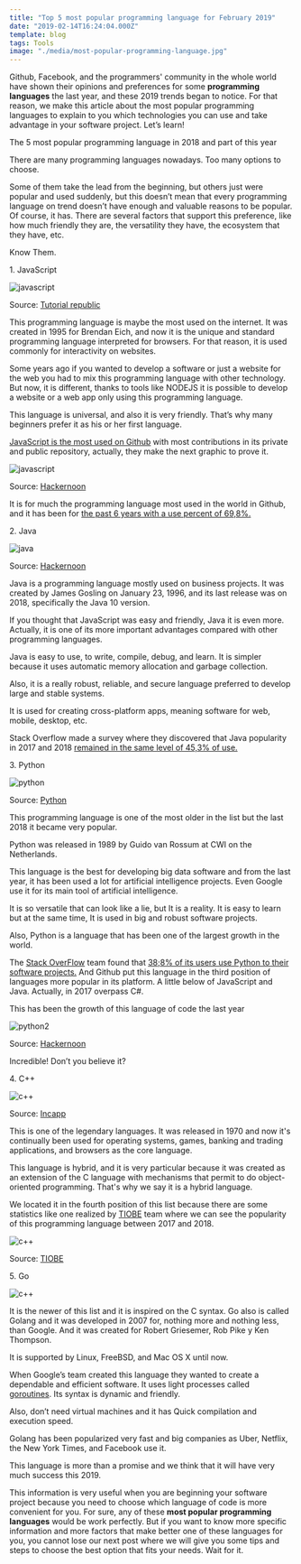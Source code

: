 ```yaml
---
title: "Top 5 most popular programming language for February 2019"
date: "2019-02-14T16:24:04.000Z"
template: blog
tags: Tools
image: "./media/most-popular-programming-language.jpg"
---
```



Github, Facebook, and the programmers' community in the whole world have shown their opinions and preferences for some **programming languages** the last year, and these 2019 trends began to notice. For that reason, we make this article about the most popular programming languages to explain to you which technologies you can use and take advantage in your software project. Let’s learn!

<title-2>The 5 most popular programming language in 2018 and part of this year</title-2>

There are many programming languages nowadays. Too many options to choose. 

Some of them take the lead from the beginning, but others just were popular and used suddenly, but this doesn’t mean that every programming language on trend doesn’t have enough and valuable reasons to be popular. Of course, it has. There are several factors that support this preference, like how much friendly they are, the versatility they have, the ecosystem that they have, etc. 

Know Them.

<title-3>1. JavaScript</title-3>

![javascript](./media/javascript.png)

Source: [Tutorial republic](https://www.tutorialrepublic.com/javascript-tutorial/)

This programming language is maybe the most used on the internet. It was created in 1995 for Brendan Eich, and now it is the unique and standard programming language interpreted for browsers. For that reason, it is used commonly for interactivity on websites.  

Some years ago if you wanted to develop a software or just a website for the web you had to mix this programming language with other technology. But now, it is different, thanks to tools like NODEJS it is possible to develop a website or a web app only using this programming language. 

This language is universal, and also it is very friendly. That’s why many beginners prefer it as his or her first language. 

[JavaScript is the most used on Github](https://www.businessinsider.com/the-10-most-popular-programming-languages-according-to-github-2018-10#1-javascript-10) with most contributions in its private and public repository, actually, they make the next graphic to prove it.

![javascript](./media/javascript2.png)

Source: [Hackernoon](https://hackernoon.com/top-3-most-popular-programming-languages-in-2018-and-their-annual-salaries-51b4a7354e06)

It is for much the programming language most used in the world in Github, and it has been for [the past 6 years with a use percent of 69,8%.](https://hackernoon.com/top-3-most-popular-programming-languages-in-2018-and-their-annual-salaries-51b4a7354e06)

<title-3>2. Java</title-3>

![java](./media/java.jpeg)

Source: [Hackernoon](https://hackernoon.com/is-java-good-for-your-web-application-development-83c5b2d0344a)

Java is a programming language mostly used on business projects. It was created by James Gosling on January 23, 1996, and its last release was on 2018, specifically the Java 10 version. 

If you thought that JavaScript was easy and friendly, Java it is even more. Actually, it is one of its more important advantages compared with other programming languages. 

Java is easy to use, to write, compile, debug, and learn. It is simpler because it uses automatic memory allocation and garbage collection. 

Also, it is a really robust, reliable, and secure language preferred to develop large and stable systems. 

It is used for creating cross-platform apps, meaning software for web, mobile, desktop, etc. 

Stack Overflow made a survey where they discovered that Java popularity in 2017 and 2018 [remained in the same level of 45,3% of use.](https://hackernoon.com/top-3-most-popular-programming-languages-in-2018-and-their-annual-salaries-51b4a7354e06)

<title-3>3. Python</title-3>

![python](./media/python.png)

Source: [Python](https://www.python.org/)

This programming language is one of the most older in the list but the last 2018 it became very popular. 

Python was released in 1989 by Guido van Rossum at CWI on the Netherlands. 

This language is the best for developing big data software and from the last year, it has been used a lot for artificial intelligence projects. Even Google use it for its main tool of artificial intelligence. 

It is so versatile that can look like a lie, but It is a reality. It is easy to learn but at the same time, It is used in big and robust software projects. 

Also, Python is a language that has been one of the largest growth in the world. 

The [Stack OverFlow](https://stackoverflow.blog/) team found that [38;8% of its users use Python to their software projects.](https://hackernoon.com/top-3-most-popular-programming-languages-in-2018-and-their-annual-salaries-51b4a7354e06) And Github put this language in the third position of languages more popular in its platform. A little below of JavaScript and Java. Actually, in 2017 overpass C#.

This has been the growth of this language of code the last year

![python2](./media/python2.png)

Source: [Hackernoon](https://hackernoon.com/top-3-most-popular-programming-languages-in-2018-and-their-annual-salaries-51b4a7354e06)

Incredible! Don’t you believe it?

<title-3>4. C++</title-3>

![c++](./media/c++.jpg)

Source: [Incapp](http://www.incapp.in/cpp-language-training-institute-greater-noida)

This is one of the legendary languages. It was released in 1970 and now it's continually been used for operating systems, games, banking and trading applications, and browsers as the core language. 

This language is hybrid, and it is very particular because it was created as an extension of the C language with mechanisms that permit to do object-oriented programming. That's why we say it is a hybrid language. 

We located it in the fourth position of this list because there are some statistics like one realized by [TIOBE](https://www.tiobe.com/tiobe-index/) team where we can see the popularity of this programming language between 2017 and 2018.

![c++](./media/c++.png)

Source: [TIOBE](https://www.tiobe.com/tiobe-index/)

<title-3>5. Go</title-3>

![c++](./media/go.png)

It is the newer of this list and it is inspired on the C syntax. Go also is called Golang and it was developed in 2007 for, nothing more and nothing less, than Google. And it was created for Robert Griesemer, Rob Pike y Ken Thompson. 

It is supported by Linux, FreeBSD, and Mac OS X until now. 

When Google’s team created this language they wanted to create a dependable and efficient software. It uses light processes called [goroutines](https://tour.golang.org/concurrency/1). Its syntax is dynamic and friendly. 

Also, don’t need virtual machines and it has Quick compilation and execution speed. 

Golang has been popularized very fast and big companies as Uber, Netflix, the New York Times, and Facebook use it. 

This language is more than a promise and we think that it will have very much success this 2019. 

This information is very useful when you are beginning your software project because you need to choose which language of code is more convenient for you. For sure, any of these **most popular programming languages** would be work perfectly. But if you want to know more specific information and more factors that make better one of these languages for you, you cannot lose our next post where we will give you some tips and steps to choose the best option that fits your needs. Wait for it. 

